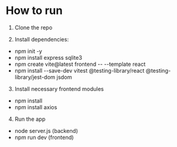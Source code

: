# How to run

1. Clone the repo

2. Install dependencies:
 - npm init -y
 - npm install express sqlite3
 - npm create vite@latest frontend -- --template react
 - npm install --save-dev vitest @testing-library/react @testing-library/jest-dom jsdom

3. Install necessary frontend modules
 - npm install
 - npm install axios

4. Run the app
 - node server.js (backend)
 - npm run dev (frontend)
